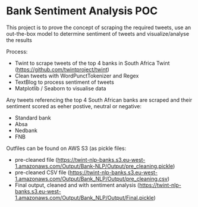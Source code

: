 # Bank Sentiment Analysis POC
This project is to prove the concept of scraping the required tweets, use an out-the-box model to determine sentiment of tweets and visualize/analyse the results

Process: 
* Twint to scrape tweets of the top 4 banks in South Africa 
  Twint (https://github.com/twintproject/twint) 
* Clean tweets with WordPunctTokenizer and Regex 
* TextBlog to process sentiment of tweets 
* Matplotlib / Seaborn to visualise data 

Any tweets referencing the top 4 South African banks are scraped and their sentiment scored as eeher postive, neutral or negative:
  - Standard bank
  - Absa
  - Nedbank
  - FNB

Outfiles can be found on AWS S3 (as pickle files:
* pre-cleaned file (https://twint-nlp-banks.s3.eu-west-1.amazonaws.com/Output/Bank-NLP/Output/pre_cleaning.pickle)
* pre-cleaned CSV file (https://twint-nlp-banks.s3.eu-west-1.amazonaws.com/Output/Bank_NLP/Output/pre_cleaning.csv)
* Final output, cleaned and with sentiment analysis (https://twint-nlp-banks.s3.eu-west-1.amazonaws.com/Output/Bank_NLP/Output/Final.pickle)
